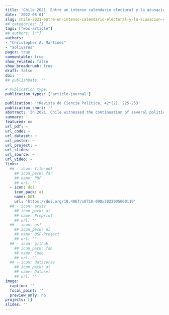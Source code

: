 ```yaml
---
title: 'Chile 2021. Entre un intenso calendario electoral y la acusación constitucional en contra de Sebastián Piñera'
date: '2022-08-01'
slug: chile-2021-entre-un-intenso-calendario-electoral-y-la-acusacion-constitucional
## categories: []
tags: ["wos-article"]
## authors: [""]
authors:
- "Christopher A. Martínez"
- "aolivares"
pager: true
commentable: true
show_related: false
show_breadcrumb: true
draft: false
doi: ''
## publishDate: ''

# Publication type.
publication_types: ['article-journal']

publication: '*Revista de Ciencia Política, 42*(2), 225-253'
publication_short: ''
abstract: 'In 2021, Chile witnessed the continuation of several political and social processes inherited from previous years, among them the fight against the COVID-19 and the constitution-making procedure. In this article, we analyze two key aspects of the Sebastián Piñera’s last year in office: the intense electoral calendar and the impeachment proceeding initiated against him during 2021’s second half. On the one hand, the results of several different elections confirm the weakening of the center-right and its traditional parties, a process that began in the 2019 “estallido social” (social outburst) and how President Sebastián Piñera handled it. On the other hand, we examine in detail the impeachment proceedings against the chief executive and leader of the center-right coalition, paying close attention to the sponsors’ potential motivations and its impact on Chile’s presidential stability.'
summary: ''
featured: no
url_pdf: ~
url_code: ~
url_dataset: ~
url_poster: ~
url_project: ~
url_slides: ~
url_source: ~
url_video: ~
links:
  ## - icon: file-pdf
    ## icon_pack: far
    ## name: PDF
    ## url: ''
  - icon: doi
    icon_pack: ai
    name: DOI
    url: 'https://doi.org/10.4067/s0718-090x2022005000119'
  ## - icon: arxiv
    ## icon_pack: ai
    ## name: Preprint
    ## url: ''
  ## - icon: osf
    ## icon_pack: ai
    ## name: OSF-Project
    ## url: ''
  ## - icon: github
    ## icon_pack: fab
    ## name: Code
    ## url: ''
  ## - icon: dataverse
    ## icon_pack: ai
    ## name: Dataset
    ## url: ''
image:
  caption: ''
  focal_point: ''
  preview_only: no
projects: []
slides: ''
---
```

